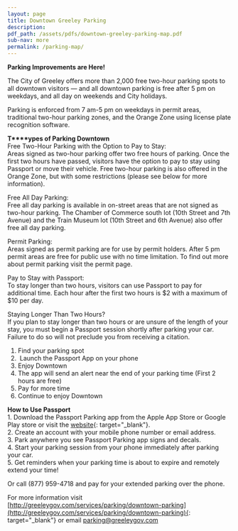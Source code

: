 ```yaml
---
layout: page
title: Downtown Greeley Parking
description:
pdf_path: /assets/pdfs/downtown-greeley-parking-map.pdf
sub-nav: more
permalink: /parking-map/
---
```


**Parking Improvements are Here!**

The City of Greeley offers more than 2,000 free two-hour parking spots to all downtown visitors — and all downtown parking is free after 5 pm on weekdays, and all day on weekends and City holidays.

Parking is enforced from 7 am-5 pm on weekdays in permit areas, traditional two-hour parking zones, and the Orange Zone using license plate recognition software.

**T****ypes of Parking Downtown**<br>Free Two-Hour Parking with the Option to Pay to Stay:<br>Areas signed as two-hour parking offer two free hours of parking. Once the first two hours have passed, visitors have the option to pay to stay using Passport or move their vehicle. Free two-hour parking is also offered in the Orange Zone, but with some restrictions (please see below for more information).

Free All Day Parking:<br>Free all day parking is available in on-street areas that are not signed as two-hour parking. The Chamber of Commerce south lot (10th Street and 7th Avenue) and the Train Museum lot (10th Street and 6th Avenue) also offer free all day parking.

Permit Parking:<br>Areas signed as permit parking are for use by permit holders. After 5 pm permit areas are free for public use with no time limitation. To find out more about permit parking visit the permit page.&nbsp;

Pay to Stay with Passport:<br>To stay longer than two hours, visitors can use Passport to pay for additional time. Each hour after the first two hours is $2 with a maximum of $10 per day.&nbsp;

Staying Longer Than Two Hours?<br>If you plan to stay longer than two hours or are unsure of the length of your stay, you must begin a Passport session shortly after parking your car. Failure to do so will not preclude you from receiving a citation.

1. Find your parking spot&nbsp;
2. &nbsp;Launch the Passport App on your phone&nbsp;
3. Enjoy Downtown
4. The app will send an alert near the end of your parking time (First 2 hours are free)&nbsp;
5. Pay for more time&nbsp;
6. Continue to enjoy Downtown

**How to Use Passport**<br>1. Download the Passport Parking app from the Apple App Store or Google Play store or visit the [website](https://ppprk.com/park/){: target="_blank"}.<br>2. Create an account with your mobile phone number or email address.<br>3. Park anywhere you see Passport Parking app signs and decals.<br>4. Start your parking session from your phone immediately after parking your car.<br>5. Get reminders when your parking time is about to expire and remotely extend your time!

Or call (877) 959-4718 and pay for your extended parking over the phone.

For more information visit [http://greeleygov.com/services/parking/downtown-parking](http://greeleygov.com/services/parking/downtown-parking){: target="_blank"}&nbsp;or email parking@greeleygov.com&nbsp;